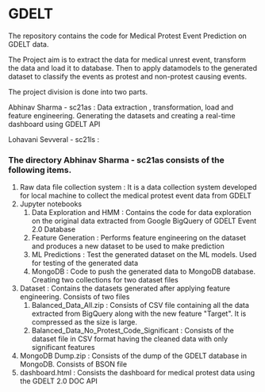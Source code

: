 # GDELT
The repository contains the code for Medical Protest Event Prediction on GDELT data.<br/>

The Project aim is to extract the data for medical unrest event, transform the data and load it to database. Then to apply datamodels to the generated dataset to classify the events as protest and non-protest causing events.

The project division is done into two parts.

Abhinav Sharma - sc21as : Data extraction , transformation, load and feature engineering. Generating the datasets and creating a real-time dashboard using GDELT API <br/>

Lohavani Sevveral - sc21ls : 

### The directory Abhinav Sharma - sc21as consists of the following items.
1. Raw data file collection system : It is a data collection system developed for local machine to collect the medical protest event data from GDELT
2. Jupyter notebooks
    1. Data Exploration and HMM : Contains the code for data exploration on the original data extracted from Google BigQuery of GDELT Event 2.0 Database
    2. Feature Generation : Performs feature engineering on the dataset and produces a new dataset to be used to make prediction
    3. ML Predictions : Test the generated dataset on the ML models. Used for testing of the generated data
    4. MongoDB : Code to push the generated data to MongoDB database. Creating two collections for two dataset files
3. Dataset : Contains the datasets generated after applying feature engineering. Consists of two files 
    1. Balanced_Data_All.zip : Consists of CSV file containing all the data extracted from BigQuery along with the new feature "Target". It is compressed as the size is large. 
    2. Balanced_Data_No_Protest_Code_Significant : Consists of the dataset file in CSV format having the cleaned data with only significant features
4. MongoDB Dump.zip : Consists of the dump of the GDELT database in MongoDB. Consists of BSON file
5. dashboard.html : Consists the dashboard for medical protest data using the GDELT 2.0 DOC API


